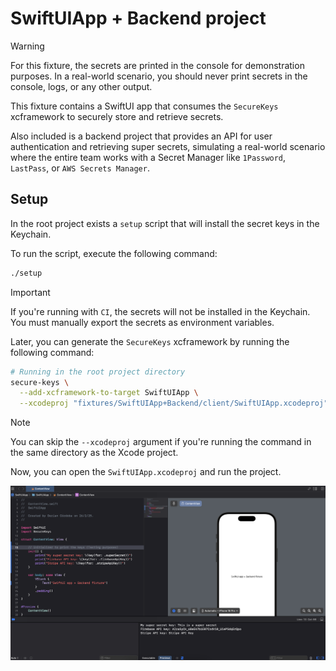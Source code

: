 # SwiftUIApp + Backend project

> [!WARNING]
> For this fixture, the secrets are printed in the console for demonstration purposes. In a real-world scenario, you should never print secrets in the console, logs, or any other output.

This fixture contains a SwiftUI app that consumes the `SecureKeys` xcframework to securely store and retrieve secrets.

Also included is a backend project that provides an API for user authentication and retrieving super secrets, simulating a real-world scenario where the entire team works with a Secret Manager like `1Password`, `LastPass`, or `AWS Secrets Manager`.

## Setup

In the root project exists a `setup` script that will install the secret keys in the Keychain.

To run the script, execute the following command:

```bash
./setup
```

> [!IMPORTANT]
> If you're running with `CI`, the secrets will not be installed in the Keychain. You must manually export the secrets as environment variables.

Later, you can generate the `SecureKeys` xcframework by running the following command:

```bash
# Running in the root project directory
secure-keys \
  --add-xcframework-to-target SwiftUIApp \
  --xcodeproj "fixtures/SwiftUIApp+Backend/client/SwiftUIApp.xcodeproj"
```

> [!NOTE]
> You can skip the `--xcodeproj` argument if you're running the command in the same directory as the Xcode project.

Now, you can open the `SwiftUIApp.xcodeproj` and run the project.

![SwiftUIApp](/fixtures/SwiftUIApp+Backend/docs/assets/swiftui-secure-keys.png)
